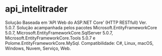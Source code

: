 # api_intelitrader
Solução Baseada em 'API Web do ASP.NET Core' (HTTP RESTfull) Ver. 5.0.7.
Solução acampanhada pelos pacotes Microsoft.EntityFrameworkCore 5.0.7, Microsoft.EntityFrameworkCore.SqlServer 5.0.7, Microsoft.EntityFrameworkCore.Tools 5.0.7 e Polome.EntityFrameworkCore.MySql.
Compatibilidade: C#, Linux, macOS, Windows, Nuvem, Serviço, Web.
